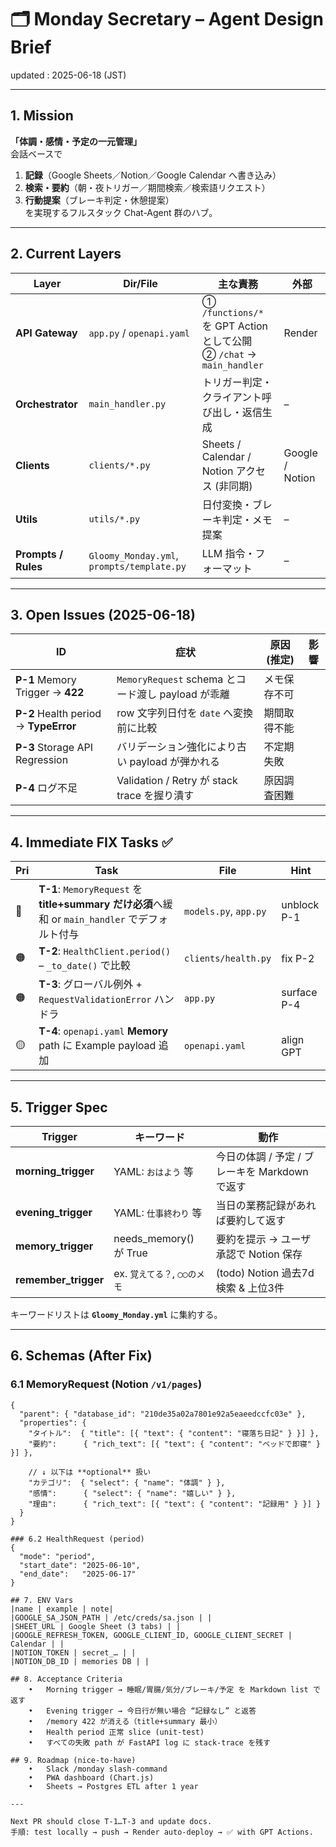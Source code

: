 # 🗂️ Monday Secretary – Agent Design Brief  
updated : 2025-06-18 (JST)

---

## 1. Mission

**「体調・感情・予定の一元管理」**  
会話ベースで  
1. **記録**（Google Sheets／Notion／Google Calendar へ書き込み）  
2. **検索・要約**（朝・夜トリガー／期間検索／検索語リクエスト）  
3. **行動提案**（ブレーキ判定・休憩提案）  
を実現するフルスタック Chat-Agent 群のハブ。

---

## 2. Current Layers

| Layer | Dir/File | 主な責務 | 外部 |
|-------|----------|----------|------|
| **API Gateway** | `app.py` / `openapi.yaml` | ① `/functions/*` を GPT Action として公開<br>② `/chat` -> `main_handler` | Render |
| **Orchestrator** | `main_handler.py` | トリガー判定・クライアント呼び出し・返信生成 | – |
| **Clients** | `clients/*.py` | Sheets / Calendar / Notion アクセス (非同期) | Google / Notion |
| **Utils** | `utils/*.py` | 日付変換・ブレーキ判定・メモ提案 | – |
| **Prompts / Rules** | `Gloomy_Monday.yml`, `prompts/template.py` | LLM 指令・フォーマット | – |

---

## 3. Open Issues (2025-06-18)

| ID | 症状 | 原因 (推定) | 影響 |
|----|------|-------------|------|
| **P-1** Memory Trigger → **422** | `MemoryRequest` schema とコード渡し payload が乖離 | メモ保存不可 |
| **P-2** Health period → **TypeError** | row 文字列日付を `date` へ変換前に比較 | 期間取得不能 |
| **P-3** Storage API Regression | バリデーション強化により古い payload が弾かれる | 不定期失敗 |
| **P-4** ログ不足 | Validation / Retry が stack trace を握り潰す | 原因調査困難 |

---

## 4. Immediate FIX Tasks ✅

| Pri | Task | File | Hint |
|-----|------|------|------|
| 🔴 | **T-1**: `MemoryRequest` を **title+summary だけ必須**へ緩和 or `main_handler` でデフォルト付与 | `models.py`, `app.py` | unblock P-1 |
| 🟠 | **T-2**: `HealthClient.period()` – `_to_date()` で比較 | `clients/health.py` | fix P-2 |
| 🟠 | **T-3**: グローバル例外 + `RequestValidationError` ハンドラ | `app.py` | surface P-4 |
| 🟡 | **T-4**: `openapi.yaml` **Memory** path に Example payload 追加 | `openapi.yaml` | align GPT |

---

## 5. Trigger Spec

| Trigger | キーワード | 動作 |
|---------|------------|------|
| **morning_trigger** | YAML: `おはよう` 等 | 今日の体調 / 予定 / ブレーキを Markdown で返す |
| **evening_trigger** | YAML: `仕事終わり` 等 | 当日の業務記録があれば要約して返す |
| **memory_trigger** | needs_memory() が True | 要約を提示 → ユーザ承認で Notion 保存 |
| **remember_trigger** | ex. `覚えてる？`, `◯◯のメモ` | (todo) Notion 過去7d 検索 & 上位3件 |

キーワードリストは **`Gloomy_Monday.yml`** に集約する。

---

## 6. Schemas (After Fix)

### 6.1 MemoryRequest (Notion `/v1/pages`)

```jsonc
{
  "parent": { "database_id": "210de35a02a7801e92a5eaeedccfc03e" },
  "properties": {
    "タイトル":  { "title": [{ "text": { "content": "寝落ち日記" } }] },
    "要約":      { "rich_text": [{ "text": { "content": "ベッドで即寝" } }] },

    // ↓ 以下は **optional** 扱い
    "カテゴリ":  { "select": { "name": "体調" } },
    "感情":      { "select": { "name": "嬉しい" } },
    "理由":      { "rich_text": [{ "text": { "content": "記録用" } }] }
  }
}

### 6.2 HealthRequest (period)
{
  "mode": "period",
  "start_date": "2025-06-10",
  "end_date":   "2025-06-17"
}

## 7. ENV Vars
|name | example | note|
|GOOGLE_SA_JSON_PATH | /etc/creds/sa.json | |
|SHEET_URL | Google Sheet (3 tabs) | |
|GOOGLE_REFRESH_TOKEN, GOOGLE_CLIENT_ID, GOOGLE_CLIENT_SECRET | Calendar | |
|NOTION_TOKEN | secret_… | |
|NOTION_DB_ID | memories DB | |

## 8. Acceptance Criteria
	•	Morning trigger → 睡眠/胃腸/気分/ブレーキ/予定 を Markdown list で返す
	•	Evening trigger → 今日行が無い場合 “記録なし” と返答
	•	/memory 422 が消える（title+summary 最小）
	•	Health period 正常 slice (unit-test)
	•	すべての失敗 path が FastAPI log に stack-trace を残す

## 9. Roadmap (nice-to-have)
	•	Slack /monday slash-command
	•	PWA dashboard (Chart.js)
	•	Sheets → Postgres ETL after 1 year

---

Next PR should close T-1…T-3 and update docs.
手順: test locally → push → Render auto-deploy → ✅ with GPT Actions.
